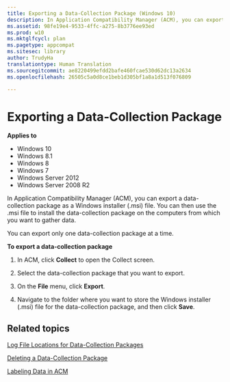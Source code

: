 ```yaml
---
title: Exporting a Data-Collection Package (Windows 10)
description: In Application Compatibility Manager (ACM), you can export a data-collection package as a Windows installer (.msi) file. You can then use the .msi file to install the data-collection package on the computers from which you want to gather data.
ms.assetid: 98fe19e4-9533-4ffc-a275-8b3776ee93ed
ms.prod: w10
ms.mktglfcycl: plan
ms.pagetype: appcompat
ms.sitesec: library
author: TrudyHa
translationtype: Human Translation
ms.sourcegitcommit: ae8220499efdd2bafe460fcae530d62dc13a2634
ms.openlocfilehash: 26505c5a0d8ce1beb1d305bf1a8a1d513f076809

---
```


# Exporting a Data-Collection Package


**Applies to**

-   Windows 10
-   Windows 8.1
-   Windows 8
-   Windows 7
-   Windows Server 2012
-   Windows Server 2008 R2

In Application Compatibility Manager (ACM), you can export a data-collection package as a Windows installer (.msi) file. You can then use the .msi file to install the data-collection package on the computers from which you want to gather data.

You can export only one data-collection package at a time.

**To export a data-collection package**

1.  In ACM, click **Collect** to open the Collect screen.

2.  Select the data-collection package that you want to export.

3.  On the **File** menu, click **Export**.

4.  Navigate to the folder where you want to store the Windows installer (.msi) file for the data-collection package, and then click **Save**.

## Related topics


[Log File Locations for Data-Collection Packages](log-file-locations-for-data-collection-packages.md)

[Deleting a Data-Collection Package](deleting-a-data-collection-package.md)

[Labeling Data in ACM](labeling-data-in-acm.md)

 

 








<!--HONumber=Jun16_HO4-->


